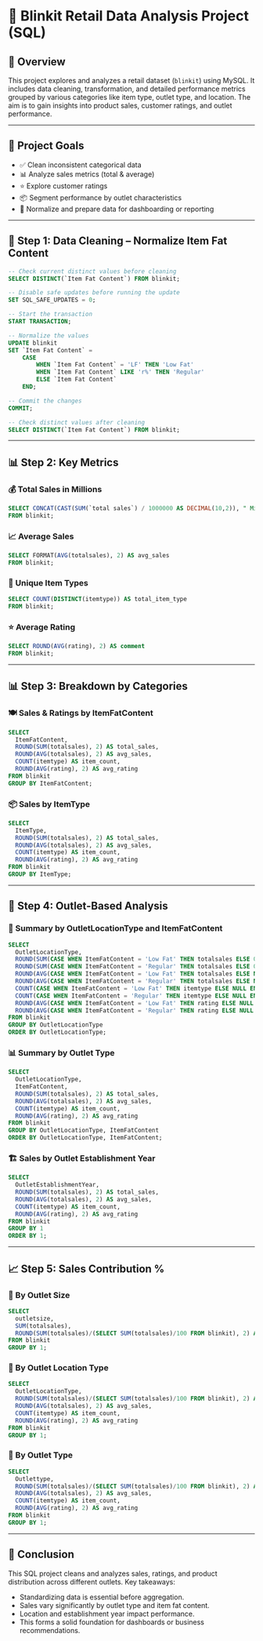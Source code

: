 # 🛒 Blinkit Retail Data Analysis Project (SQL)

## 📁 Overview

This project explores and analyzes a retail dataset (`blinkit`) using MySQL. It includes data cleaning, transformation, and detailed performance metrics grouped by various categories like item type, outlet type, and location. The aim is to gain insights into product sales, customer ratings, and outlet performance.

---

## 📌 Project Goals

- ✅ Clean inconsistent categorical data  
- 📊 Analyze sales metrics (total & average)  
- ⭐ Explore customer ratings  
- 📦 Segment performance by outlet characteristics  
- 🔄 Normalize and prepare data for dashboarding or reporting

---

## 🧼 Step 1: Data Cleaning – Normalize Item Fat Content

```sql
-- Check current distinct values before cleaning
SELECT DISTINCT(`Item Fat Content`) FROM blinkit;

-- Disable safe updates before running the update
SET SQL_SAFE_UPDATES = 0;

-- Start the transaction
START TRANSACTION;

-- Normalize the values
UPDATE blinkit 
SET `Item Fat Content` = 
    CASE 
        WHEN `Item Fat Content` = 'LF' THEN 'Low Fat'
        WHEN `Item Fat Content` LIKE 'r%' THEN 'Regular'
        ELSE `Item Fat Content`
    END;

-- Commit the changes
COMMIT;

-- Check distinct values after cleaning
SELECT DISTINCT(`Item Fat Content`) FROM blinkit;
```

---

## 📊 Step 2: Key Metrics

### 💰 Total Sales in Millions
```sql
SELECT CONCAT(CAST(SUM(`total sales`) / 1000000 AS DECIMAL(10,2)), " Millions") AS Total_sales_in_millions 
FROM blinkit;
```

### 📈 Average Sales
```sql
SELECT FORMAT(AVG(totalsales), 2) AS avg_sales 
FROM blinkit;
```

### 🔢 Unique Item Types
```sql
SELECT COUNT(DISTINCT(itemtype)) AS total_item_type 
FROM blinkit;
```

### ⭐ Average Rating
```sql
SELECT ROUND(AVG(rating), 2) AS comment
FROM blinkit;
```

---

## 📊 Step 3: Breakdown by Categories

### 🍽️ Sales & Ratings by ItemFatContent
```sql
SELECT 
  ItemFatContent,
  ROUND(SUM(totalsales), 2) AS total_sales,
  ROUND(AVG(totalsales), 2) AS avg_sales,
  COUNT(itemtype) AS item_count,
  ROUND(AVG(rating), 2) AS avg_rating
FROM blinkit
GROUP BY ItemFatContent;
```

### 📦 Sales by ItemType
```sql
SELECT 
  ItemType,
  ROUND(SUM(totalsales), 2) AS total_sales,
  ROUND(AVG(totalsales), 2) AS avg_sales,
  COUNT(itemtype) AS item_count,
  ROUND(AVG(rating), 2) AS avg_rating
FROM blinkit
GROUP BY ItemType;
```

---

## 📍 Step 4: Outlet-Based Analysis

### 🧾 Summary by OutletLocationType and ItemFatContent
```sql
SELECT 
  OutletLocationType,
  ROUND(SUM(CASE WHEN ItemFatContent = 'Low Fat' THEN totalsales ELSE 0 END), 2) AS total_sales_low_fat,
  ROUND(SUM(CASE WHEN ItemFatContent = 'Regular' THEN totalsales ELSE 0 END), 2) AS total_sales_regular,
  ROUND(AVG(CASE WHEN ItemFatContent = 'Low Fat' THEN totalsales ELSE NULL END), 2) AS avg_sales_low_fat,
  ROUND(AVG(CASE WHEN ItemFatContent = 'Regular' THEN totalsales ELSE NULL END), 2) AS avg_sales_regular,
  COUNT(CASE WHEN ItemFatContent = 'Low Fat' THEN itemtype ELSE NULL END) AS item_count_low_fat,
  COUNT(CASE WHEN ItemFatContent = 'Regular' THEN itemtype ELSE NULL END) AS item_count_regular,
  ROUND(AVG(CASE WHEN ItemFatContent = 'Low Fat' THEN rating ELSE NULL END), 2) AS avg_rating_low_fat,
  ROUND(AVG(CASE WHEN ItemFatContent = 'Regular' THEN rating ELSE NULL END), 2) AS avg_rating_regular
FROM blinkit
GROUP BY OutletLocationType
ORDER BY OutletLocationType;
```

### 📊 Summary by Outlet Type
```sql
SELECT 
  OutletLocationType,
  ItemFatContent,
  ROUND(SUM(totalsales), 2) AS total_sales,
  ROUND(AVG(totalsales), 2) AS avg_sales,
  COUNT(itemtype) AS item_count,
  ROUND(AVG(rating), 2) AS avg_rating
FROM blinkit
GROUP BY OutletLocationType, ItemFatContent
ORDER BY OutletLocationType, ItemFatContent;
```

### 🏗️ Sales by Outlet Establishment Year
```sql
SELECT 
  OutletEstablishmentYear,
  ROUND(SUM(totalsales), 2) AS total_sales,
  ROUND(AVG(totalsales), 2) AS avg_sales,
  COUNT(itemtype) AS item_count,
  ROUND(AVG(rating), 2) AS avg_rating
FROM blinkit
GROUP BY 1
ORDER BY 1;
```

---

## 📈 Step 5: Sales Contribution %

### 🏪 By Outlet Size
```sql
SELECT 
  outletsize,
  SUM(totalsales),
  ROUND(SUM(totalsales)/(SELECT SUM(totalsales)/100 FROM blinkit), 2) AS total_sales 
FROM blinkit
GROUP BY 1;
```

### 📍 By Outlet Location Type
```sql
SELECT 
  OutletLocationType,
  ROUND(SUM(totalsales)/(SELECT SUM(totalsales)/100 FROM blinkit), 2) AS total_sales_percentage,
  ROUND(AVG(totalsales), 2) AS avg_sales,
  COUNT(itemtype) AS item_count,
  ROUND(AVG(rating), 2) AS avg_rating
FROM blinkit
GROUP BY 1;
```

### 🏬 By Outlet Type
```sql
SELECT 
  Outlettype,
  ROUND(SUM(totalsales)/(SELECT SUM(totalsales)/100 FROM blinkit), 2) AS total_sales_percentage,
  ROUND(AVG(totalsales), 2) AS avg_sales,
  COUNT(itemtype) AS item_count,
  ROUND(AVG(rating), 2) AS avg_rating
FROM blinkit
GROUP BY 1;
```

---

## 📌 Conclusion

This SQL project cleans and analyzes sales, ratings, and product distribution across different outlets. Key takeaways:

- Standardizing data is essential before aggregation.
- Sales vary significantly by outlet type and item fat content.
- Location and establishment year impact performance.
- This forms a solid foundation for dashboards or business recommendations.
